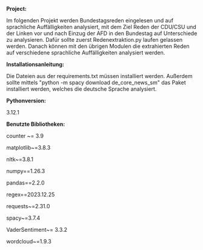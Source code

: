 **Project:**

Im folgenden Projekt werden Bundestagsreden eingelesen und auf sprachliche Auffälligkeiten analysiert, mit dem Ziel Reden der CDU/CSU und der Linken vor und nach Einzug der AFD in den Bundestag auf Unterschiede zu analysieren. 
Dafür sollte zuerst Redenextraktion.py laufen gelassen werden.
Danach können mit den übrigen Modulen die extrahierten Reden auf verschiedene sprachliche Auffälligkeiten analysiert werden.


**Installationsanleitung:**

Die Dateien aus der requirements.txt müssen installiert werden. 
Außerdem sollte mittels "python -m spacy download de_core_news_sm" das Paket installiert werden, welches die deutsche Sprache analysiert.



**Pythonversion:** 

3.12.1


**Benutzte Bibliotheken:**

counter ~= 3.9

matplotlib~=3.8.3

nltk~=3.8.1

numpy==1.26.3

pandas==2.2.0

regex==2023.12.25

requests~=2.31.0

spacy~=3.7.4

VaderSentiment~= 3.3.2

wordcloud~=1.9.3


